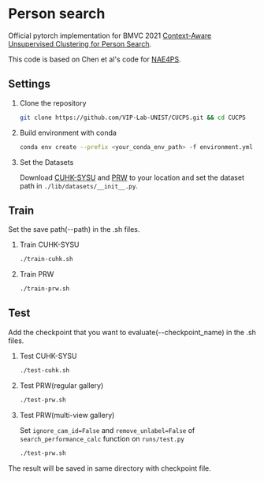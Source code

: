 # Person search 

Official pytorch implementation for BMVC 2021 [Context-Aware Unsupervised Clustering for Person Search]().

This code is based on Chen et al's code for [NAE4PS](https://github.com/DeanChan/NAE4PS).

## Settings

1. Clone the repository

    ```bash
    git clone https://github.com/VIP-Lab-UNIST/CUCPS.git && cd CUCPS
    ```

2. Build environment with conda

    ```bash
    conda env create --prefix <your_conda_env_path> -f environment.yml
    ```

3.  Set the Datasets

    Download [CUHK-SYSU](https://github.com/ShuangLI59/person_search) and [PRW](https://github.com/liangzheng06/PRW-baseline) to your location and set the dataset path in `./lib/datasets/__init__.py`.

## Train
    
Set the save path(--path) in the .sh files.


1. Train CUHK-SYSU
    ```bash
   ./train-cuhk.sh
   ```

2. Train PRW
    ```bash
   ./train-prw.sh
   ```
   
## Test

Add the checkpoint that you want to evaluate(--checkpoint_name) in the .sh files.

1. Test CUHK-SYSU
   
    ```bash
    ./test-cuhk.sh
    ```

2. Test PRW(regular gallery)

    ```bash
    ./test-prw.sh
    ```

3. Test PRW(multi-view gallery)
    
    Set `ignore_cam_id=False` and `remove_unlabel=False` of `search_performance_calc` function on `runs/test.py` 
    
    ```bash
    ./test-prw.sh
    ```

The result will be saved in same directory with checkpoint file.
